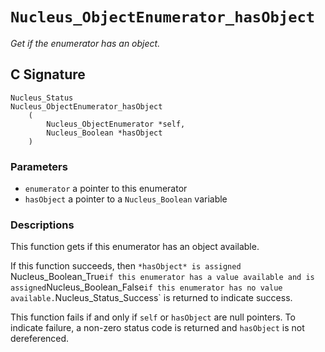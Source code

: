 # `Nucleus_ObjectEnumerator_hasObject`
*Get if the enumerator has an object.*

## C Signature
```
Nucleus_Status
Nucleus_ObjectEnumerator_hasObject
    (
        Nucleus_ObjectEnumerator *self,
        Nucleus_Boolean *hasObject
    )
```
### Parameters
- `enumerator` a pointer to this enumerator
- `hasObject` a pointer to a `Nucleus_Boolean` variable

### Descriptions
This function gets if this enumerator has an object available.

If this function succeeds, then `*hasObject* is assigned `Nucleus_Boolean_True` if this enumerator
has a value available and is assigned `Nucleus_Boolean_False` if this enumerator has no value
available. `Nucleus_Status_Success` is returned to indicate success.

This function fails if and only if `self` or `hasObject` are null pointers. To indicate failure,
a non-zero status code is returned and `hasObject` is not dereferenced.
